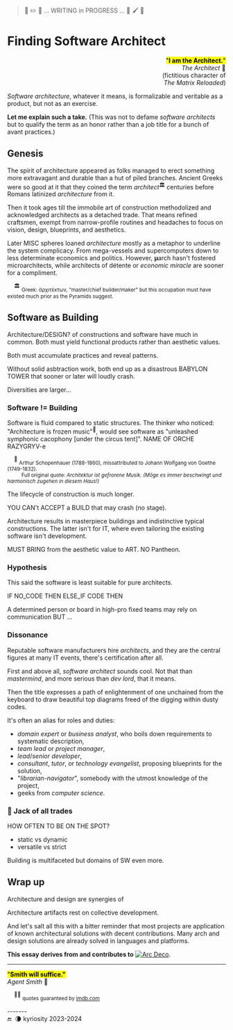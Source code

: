 > 🚧 :pencil2: 🚧 ... WRITING in PROGRESS ... 🚧 :paintbrush: 🚧

# Finding Software Architect

<p dir=rtl><mark>"<b>.I am the Architect</b>"</mark><br />🎦&nbsp;<i>The Architect</i><br/>fictitious character of)<br/>(<i>The Matrix Reloaded</i></p>

*Software architecture*, whatever it means, is formalizable and veritable as a product, but not as an exercise. 

**Let me explain such a take.** (This was not to defame _software architects_ but to qualify the term as an honor rather than a job title for a bunch of avant practices.)

## Genesis

The spirit of architecture appeared as folks managed to erect something more extravagant and durable than a hut of piled branches. Ancient Greeks were so good at it that they coined the term _architect_<sup>🏛️</sup> centuries before Romans latinized *architecture* from it.

Then it took ages till the immobile art of construction methodolized and acknowledged architects as a detached trade. That means refined craftsmen, exempt from narrow-profile routines and headaches to focus on vision, design, blueprints, and aesthetics.

Later MISC spheres loaned *architecture* mostly as a metaphor to underline the system complicacy. From mega-vessels and supercomputers down to less determinate economics and politics. However, **μ**arch hasn't fostered microarchitects, while architects of détente or *economic miracle* are sooner for a compliment.

&nbsp;&nbsp;&nbsp;&nbsp;<sup>🏛️</sup> <sub>Greek: ἀρχιτέκτων, “master/chief builder/maker" but this occupation must have existed much prior as the Pyramids suggest.</sub>

## Software as Building 

Architecture/DESIGN? of constructions and software have much in common. Both must yield functional products rather than aesthetic values.

Both must accumulate practices and reveal patterns.

Without solid asbtraction work, both end up as a disastrous BABYLON TOWER that sooner or later will loudly crash.

Diversities are larger...

### Software != Building

Software is fluid compared to static structures. The thinker who noticed: "Architecture is frozen music"<sup>🎼</sup>, would see software as "unleashed symphonic cacophony [under the circus tent]".
NAME OF ORCHE RAZYGRYV-e

&nbsp;&nbsp;&nbsp;&nbsp;<sup>🎼</sup> <sub>Arthur Schopenhauer (1788-1860), missattributed to Johann Wolfgang von Goethe (1749-1832).\
&nbsp;&nbsp;&nbsp;&nbsp;&nbsp;&nbsp;&nbsp;&nbsp;&nbsp;&nbsp;Full original quote: _Architektur ist gefrorene Musik. (Möge es immer beschwingt und harmonisch zugehen in diesem Haus!)_</sub>

The lifecycle of construction is much longer. 

YOU CAN't ACCEPT a BUILD that may crash (no stage).

Architecture results in masterpiece buildings and indistinctive typical constructions. The latter isn't for IT, where even tailoring the existing software isn't development.
 
 MUST BRING from  the aesthetic value to ART. NO Pantheon.


### Hypothesis

This said the software is least suitable for pure architects. 

IF NO_CODE THEN ELSE_IF CODE THEN

A determined person or board in high-pro fixed teams may rely on communication BUT ...


### Dissonance

Reputable software manufacturers hire _architects_, and they are the central figures at many IT events, there's certification after all.

First and above all, *software architect* sounds cool. Not that  than _mastermind_, and more serious than _dev lord_, that it means.

Then the title expresses a path of enlightenment of one unchained from the keyboard to draw beautiful top diagrams freed of the digging within dusty codes. 

It's often an alias for roles and duties:

* _domain expert_ or _business analyst_, who boils down requirements to systematic description,
* _team lead_ or _project manager_,
* _lead_/_senior developer_,
* _consultant_, _tutor_, or _technology evangelist_, proposing blueprints for the solution,
* "*librarian-navigator*", somebody with the utmost knowledge of the project,
* geeks from _computer science_.

### :construction: Jack of all trades

HOW OFTEN TO BE ON THE SPOT?

* static vs dynamic
* versatile vs strict

Building is multifaceted but domains of SW even more.

## Wrap up

Architecture and design are synergies of 

Architecture artifacts rest on collective development.

And let's salt all this with a bitter reminder that most projects are application of known architectural solutions with decent contributions. Many arch and design solutions are already solved in languages and platforms.

**This essay derives from and contributes to** [![Arc Deco](../../../../_rsc/_img/ArcDeco/ArcDeco-bar-12px.jpg)](../../../../software/ArcDeco/).

---

<mark>"**Smith will suffice."**</mark>\
_Agent Smith_ 🔨

&nbsp;&nbsp;&nbsp;&nbsp;<sup>🎦🔨</sup> <sub>quotes guaranteed by [imdb.com](https://www.imdb.com/title/tt0234215/quotes/?ref_=tt_trv_qu)</sub>

\-------\
 🔚 &nbsp;🌘 kyriosity 2023-2024
